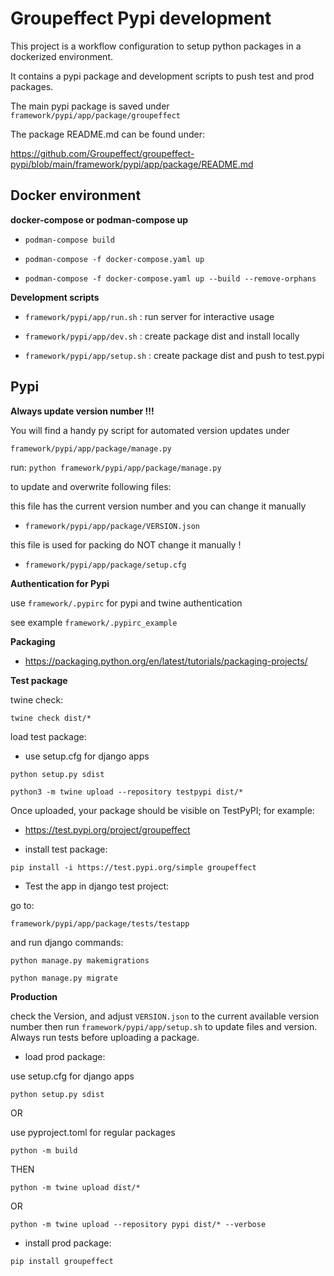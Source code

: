 # Groupeffect Pypi development 

This project is a workflow configuration to setup python packages in a dockerized environment.

It contains a pypi package and development scripts to push test and prod packages.

The main pypi package is saved under `framework/pypi/app/package/groupeffect`

The package README.md can be found under:

https://github.com/Groupeffect/groupeffect-pypi/blob/main/framework/pypi/app/package/README.md

## Docker environment

**docker-compose or podman-compose up** 

- `podman-compose build`

- `podman-compose -f docker-compose.yaml up`

- `podman-compose -f docker-compose.yaml up --build --remove-orphans`

**Development scripts**

- `framework/pypi/app/run.sh` : run server for interactive usage

- `framework/pypi/app/dev.sh` : create package dist and install locally

- `framework/pypi/app/setup.sh` : create package dist and push to test.pypi

## Pypi

**Always update version number !!!**

You will find a handy py script for automated version updates under 

`framework/pypi/app/package/manage.py`

run: `python framework/pypi/app/package/manage.py`

to update and overwrite following files:

this file has the current version number and you can change it manually

- `framework/pypi/app/package/VERSION.json`

this file is used for packing do NOT change it manually !

- `framework/pypi/app/package/setup.cfg`

**Authentication for Pypi**

use `framework/.pypirc` for pypi and twine authentication

see example `framework/.pypirc_example`

**Packaging**

- https://packaging.python.org/en/latest/tutorials/packaging-projects/

**Test package**

twine check:

`twine check dist/*`

load test package:

- use setup.cfg for django apps

`python setup.py sdist`

`python3 -m twine upload --repository testpypi dist/*`

Once uploaded, your package should be visible on TestPyPI; for example: 

- https://test.pypi.org/project/groupeffect


- install test package:

`pip install -i https://test.pypi.org/simple groupeffect`

- Test the app in django test project:

go to:

`framework/pypi/app/package/tests/testapp`

and run django commands:

`python manage.py makemigrations`

`python manage.py migrate`

**Production**

check the Version, and adjust `VERSION.json` to the current available version number then run `framework/pypi/app/setup.sh` to update files and version. Always run tests before uploading a package.

- load prod package:

use setup.cfg for django apps

`python setup.py sdist`

OR

use pyproject.toml for regular packages

`python -m build`

THEN

`python -m twine upload dist/*`

OR

`python -m twine upload --repository pypi dist/* --verbose`

- install prod package:

`pip install groupeffect`



